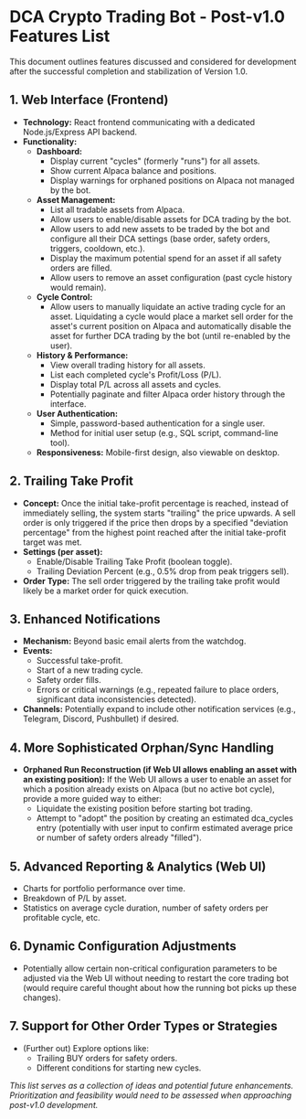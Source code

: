 # **DCA Crypto Trading Bot \- Post-v1.0 Features List**

This document outlines features discussed and considered for development after the successful completion and stabilization of Version 1.0.

## **1\. Web Interface (Frontend)**

* **Technology:** React frontend communicating with a dedicated Node.js/Express API backend.  
* **Functionality:**  
  * **Dashboard:**  
    * Display current "cycles" (formerly "runs") for all assets.  
    * Show current Alpaca balance and positions.  
    * Display warnings for orphaned positions on Alpaca not managed by the bot.  
  * **Asset Management:**  
    * List all tradable assets from Alpaca.  
    * Allow users to enable/disable assets for DCA trading by the bot.  
    * Allow users to add new assets to be traded by the bot and configure all their DCA settings (base order, safety orders, triggers, cooldown, etc.).  
    * Display the maximum potential spend for an asset if all safety orders are filled.  
    * Allow users to remove an asset configuration (past cycle history would remain).  
  * **Cycle Control:**  
    * Allow users to manually liquidate an active trading cycle for an asset. Liquidating a cycle would place a market sell order for the asset's current position on Alpaca and automatically disable the asset for further DCA trading by the bot (until re-enabled by the user).  
  * **History & Performance:**  
    * View overall trading history for all assets.  
    * List each completed cycle's Profit/Loss (P/L).  
    * Display total P/L across all assets and cycles.  
    * Potentially paginate and filter Alpaca order history through the interface.  
  * **User Authentication:**  
    * Simple, password-based authentication for a single user.  
    * Method for initial user setup (e.g., SQL script, command-line tool).  
  * **Responsiveness:** Mobile-first design, also viewable on desktop.

## **2\. Trailing Take Profit**

* **Concept:** Once the initial take-profit percentage is reached, instead of immediately selling, the system starts "trailing" the price upwards. A sell order is only triggered if the price then drops by a specified "deviation percentage" from the highest point reached after the initial take-profit target was met.  
* **Settings (per asset):**  
  * Enable/Disable Trailing Take Profit (boolean toggle).  
  * Trailing Deviation Percent (e.g., 0.5% drop from peak triggers sell).  
* **Order Type:** The sell order triggered by the trailing take profit would likely be a market order for quick execution.

## **3\. Enhanced Notifications**

* **Mechanism:** Beyond basic email alerts from the watchdog.  
* **Events:**  
  * Successful take-profit.  
  * Start of a new trading cycle.  
  * Safety order fills.  
  * Errors or critical warnings (e.g., repeated failure to place orders, significant data inconsistencies detected).  
* **Channels:** Potentially expand to include other notification services (e.g., Telegram, Discord, Pushbullet) if desired.

## **4\. More Sophisticated Orphan/Sync Handling**

* **Orphaned Run Reconstruction (if Web UI allows enabling an asset with an existing position):** If the Web UI allows a user to enable an asset for which a position already exists on Alpaca (but no active bot cycle), provide a more guided way to either:  
  * Liquidate the existing position before starting bot trading.  
  * Attempt to "adopt" the position by creating an estimated dca\_cycles entry (potentially with user input to confirm estimated average price or number of safety orders already "filled").

## **5\. Advanced Reporting & Analytics (Web UI)**

* Charts for portfolio performance over time.  
* Breakdown of P/L by asset.  
* Statistics on average cycle duration, number of safety orders per profitable cycle, etc.

## **6\. Dynamic Configuration Adjustments**

* Potentially allow certain non-critical configuration parameters to be adjusted via the Web UI without needing to restart the core trading bot (would require careful thought about how the running bot picks up these changes).

## **7\. Support for Other Order Types or Strategies**

* (Further out) Explore options like:  
  * Trailing BUY orders for safety orders.  
  * Different conditions for starting new cycles.

*This list serves as a collection of ideas and potential future enhancements. Prioritization and feasibility would need to be assessed when approaching post-v1.0 development.*